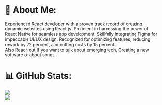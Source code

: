 # 💫 About Me:
Experienced React developer with a proven track record of creating dynamic websites using React.js. Proficient in harnessing the power of React Native for seamless app development. Skillfully integrating Figma for impeccable UI/UX design. Recognized for optimizing features, reducing rework by 22 percent, and cutting costs by 15 percent.<br>Also Reach out if you want to talk about emerging tech, Creating a new software or about songs.

# 📊 GitHub Stats:
![](https://github-readme-streak-stats.herokuapp.com/?user=jackyzha0&theme=dark&hide_border=false)<br/>
![](https://github-readme-stats.vercel.app/api/top-langs/?username=jackyzha0&theme=dark&hide_border=false&include_all_commits=false&count_private=false&layout=compact)
